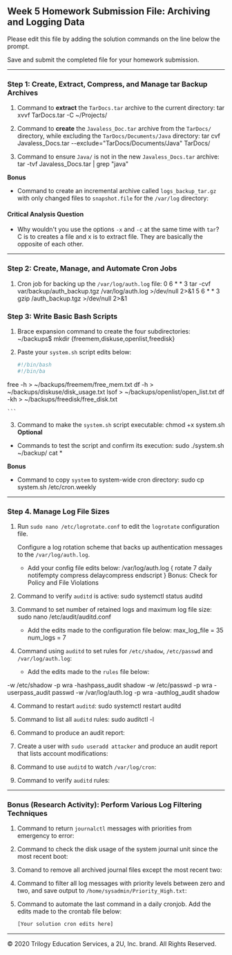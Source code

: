 ## Week 5 Homework Submission File: Archiving and Logging Data

Please edit this file by adding the solution commands on the line below the prompt.

Save and submit the completed file for your homework submission.

---

### Step 1: Create, Extract, Compress, and Manage tar Backup Archives

1. Command to **extract** the `TarDocs.tar` archive to the current directory:
tar xvvf TarDocs.tar -C ~/Projects/
2. Command to **create** the `Javaless_Doc.tar` archive from the `TarDocs/` directory, while excluding the `TarDocs/Documents/Java` directory:
tar cvf Javaless_Docs.tar --exclude="TarDocs/Documents/Java" TarDocs/

3. Command to ensure `Java/` is not in the new `Javaless_Docs.tar` archive:
tar -tvf Javaless_Docs.tar | grep "java"

**Bonus** 
- Command to create an incremental archive called `logs_backup_tar.gz` with only changed files to `snapshot.file` for the `/var/log` directory:

#### Critical Analysis Question

- Why wouldn't you use the options `-x` and `-c` at the same time with `tar`?
C is to creates a file and x is to extract file. They are basically the opposite of each other.
---

### Step 2: Create, Manage, and Automate Cron Jobs

1. Cron job for backing up the `/var/log/auth.log` file:
0 6 * * 3 tar -cvf var/backup/auth_backup.tgz /var/log/auth.log >/dev/null 2>&1
5 6 * * 3 gzip /auth_backup.tgz >/dev/null 2>&1


### Step 3: Write Basic Bash Scripts

1. Brace expansion command to create the four subdirectories:
~/backups$ mkdir {freemem,diskuse,openlist,freedisk}
2. Paste your `system.sh` script edits below:

    ```bash
    #!/bin/bash
    #!/bin/ba
free -h > ~/backups/freemem/free_mem.txt
df -h > ~/backups/diskuse/disk_usage.txt
lsof > ~/backups/openlist/open_list.txt
df -kh > ~/backups/freedisk/free_disk.txt

    ```

3. Command to make the `system.sh` script executable:
chmod +x system.sh
**Optional**
- Commands to test the script and confirm its execution:
sudo ./system.sh
~/backup/<filename> cat *

**Bonus**
- Command to copy `system` to system-wide cron directory:
sudo cp system.sh /etc/cron.weekly
---

### Step 4. Manage Log File Sizes
 
1. Run `sudo nano /etc/logrotate.conf` to edit the `logrotate` configuration file. 

    Configure a log rotation scheme that backs up authentication messages to the `/var/log/auth.log`.

    - Add your config file edits below:
/var/log/auth.log {
rotate 7
daily
notifempty
compress
delaycompress
endscript
}
    Bonus: Check for Policy and File Violations

1. Command to verify `auditd` is active:
sudo systemctl status auditd
2. Command to set number of retained logs and maximum log file size:
sudo nano /etc/audit/auditd.conf
    - Add the edits made to the configuration file below:
max_log_file = 35
num_logs = 7


3. Command using `auditd` to set rules for `/etc/shadow`, `/etc/passwd` and `/var/log/auth.log`:


    - Add the edits made to the `rules` file below:

-w /etc/shadow -p wra -hashpass_audit shadow
-w /etc/passwd -p wra -userpass_audit passwd
-w /var/log/auth.log -p wra -authlog_audit shadow


4. Command to restart `auditd`:
sudo systemctl restart auditd
5. Command to list all `auditd` rules:
sudo auditctl -l
6. Command to produce an audit report:

7. Create a user with `sudo useradd attacker` and produce an audit report that lists account modifications:

8. Command to use `auditd` to watch `/var/log/cron`:

9. Command to verify `auditd` rules:

---

### Bonus (Research Activity): Perform Various Log Filtering Techniques

1. Command to return `journalctl` messages with priorities from emergency to error:

1. Command to check the disk usage of the system journal unit since the most recent boot:

1. Comand to remove all archived journal files except the most recent two:


1. Command to filter all log messages with priority levels between zero and two, and save output to `/home/sysadmin/Priority_High.txt`:

1. Command to automate the last command in a daily cronjob. Add the edits made to the crontab file below:

    ```bash
    [Your solution cron edits here]
    ```

---
© 2020 Trilogy Education Services, a 2U, Inc. brand. All Rights Reserved.
